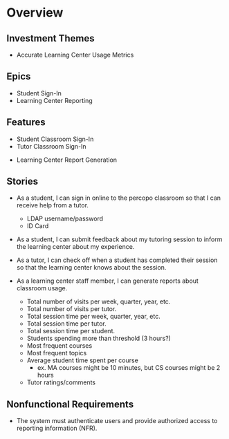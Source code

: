 # Overview

## Investment Themes

- Accurate Learning Center Usage Metrics

## Epics

- Student Sign-In
- Learning Center Reporting

## Features

- Student Classroom Sign-In
- Tutor Classroom Sign-In
<!-- - _Student In-Room Sign-In_ [^1]
- _Tutor In-Room Sign-In_ [^1] -->
- Learning Center Report Generation

## Stories

- As a student, I can sign in online to the percopo classroom so that I can receive help from a tutor.
    - LDAP username/password
    - ID Card
- As a student, I can submit feedback about my tutoring session to inform the learning center about my experience.
- As a tutor, I can check off when a student has completed their session so that the learning center knows about the session.

- As a learning center staff member, I can generate reports about classroom usage.
    - Total number of visits per week, quarter, year, etc.
    - Total number of visits per tutor.
    - Total session time per week, quarter, year, etc.
    - Total session time per tutor.
    - Total session time per student.
    - Students spending more than threshold (3 hours?)
    - Most frequent courses
    - Most frequent topics
    - Average student time spent per course
        - ex. MA courses might be 10 minutes, but CS courses might be 2 hours
    - Tutor ratings/comments

## Nonfunctional Requirements

- The system must authenticate users and provide authorized access to reporting information (NFR).

[^1]: _Items in italics are nice-to-have's._